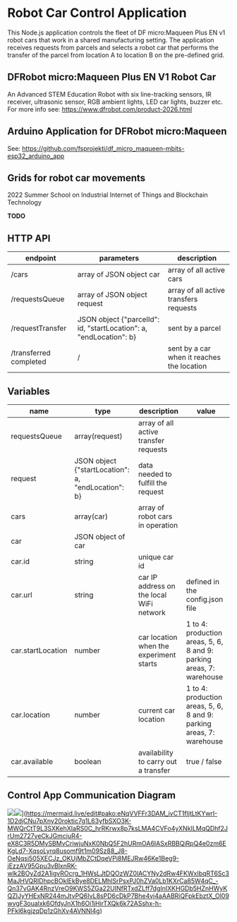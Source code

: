 # Robot Car Control Application

This Node.js application controls the fleet of DF micro:Maqueen Plus EN v1 robot cars that work in a shared manufacturing setting. The application receives requests from parcels and selects a robot car that performs the transfer of the parcel from location A to location B on the pre-defined grid.

## DFRobot micro:Maqueen Plus EN V1 Robot Car
An Advanced STEM Education Robot with six line-tracking sensors, IR receiver, ultrasonic sensor, RGB ambient lights, LED car lights, buzzer etc.
For more info see: https://www.dfrobot.com/product-2026.html

## Arduino Application for DFRobot micro:Maqueen 
See: https://github.com/fsprojekti/df_micro_maqueen-mbits-esp32_arduino_app

## Grids for robot car movements

2022 Summer School on Industrial Internet of Things and Blockchain Technology

**TODO**


## HTTP API
|endpoint|parameters|description|
|----|----|-----------|
|/cars|array of JSON object car|array of all active cars|
|/requestsQueue|array of JSON object request|array of all active transfers requests|
|/requestTransfer|JSON object {"parcelId": id, "startLocation": a, "endLocation": b}|sent by a parcel|
|/transferred completed|/|sent by a car when it reaches the location|


## Variables

|name|type|description|value|
|----|----|-----------|-----|
|requestsQueue|array(request)|array of all active transfer requests|
|request|JSON object {"startLocation": a, "endLocation": b}|data needed to fulfill the request|
|cars|array(car)|array of robot cars in operation|
|car|JSON object of car|
|car.id|string|unique car id|
|car.url|string|car IP address on the local WiFi network|defined in the config.json file|
|car.startLocation|number|car location when the experiment starts|1 to 4: production areas, 5, 6, 8 and 9: parking areas, 7: warehouse|
|car.location|number|current car location|1 to 4: production areas, 5, 6, 8 and 9: parking areas, 7: warehouse|
|car.available|boolean|availability to carry out a transfer|true / false |

## Control App Communication Diagram
[![](https://mermaid.ink/img/pako:eNqVVF1r3DAQ_CuLni7gHqHtkykXgtNAaGlMW-7pXmRpnajIkrqSC0fIf68-7PguF8rVGLOyZqWZ2ZWemLASWc08_h7RCLxR_IH4sDMA4DgFJZTjJkAL3KcfAvXJXJPmvtvOxpATNNYEshqunTuBbo-hGZJAGfjNBgT7BwnaGtq8F0gUSqKHYIESRR-AQyBufI-0zmmEIgA9dHx1WUF51-8v8lR82nebTVPPyT-nzE8dbVZFzp2swIfI8asVPChrKkAj50FZJ_444RgXnZRq4M6BG0Ok-YgvPJXJwzgYcZ02fIFfJziSslIJrvUeHFmB_ijdQ0oBa-D27vYeOu6VBx55eNRRcIxBRAd7SznrfyxpoiXbGoYoY3WWcpjEL5_FhrhQqWdiw4VAN9kwM1r86IskFUMPPSFCFkT4KwtSGVJmu9Hvz5AyK9qWIqcsWM37lXVRXrxC3X9ZMIXwjHmrzEf6kmW5F-dCKUIJenJsvfjz7wJMRGaHGjs4jZHFWb2WmodwYnLQbj3Z4aDhyrk6IPLhsvD4eNoM7Rtc4OrqqAEAWMUGpIErGe-Lp3xqWdxvwB2rYyix56MOO7YzzxE6OskDfpYqWGJ1z7XHivEx2B97I1gdaMQZNN05E-r5L_h7elM)](https://mermaid.live/edit#pako:eNqVVF1r3DAQ_CuLni7gHqHtkykXgtNAaGlMW-7pXmRpnajIkrqSC0fIf68-7PguF8rVGLOyZqWZ2ZWemLASWc08_h7RCLxR_IH4sDMA4DgFJZTjJkAL3KcfAvXJXJPmvtvOxpATNNYEshqunTuBbo-hGZJAGfjNBgT7BwnaGtq8F0gUSqKHYIESRR-AQyBufI-0zmmEIgA9dHx1WUF51-8v8lR82nebTVPPyT-nzE8dbVZFzp2swIfI8asVPChrKkAj50FZJ_444RgXnZRq4M6BG0Ok-YgvPJXJwzgYcZ02fIFfJziSslIJrvUeHFmB_ijdQ0oBa-D27vYeOu6VBx55eNRRcIxBRAd7SznrfyxpoiXbGoYoY3WWcpjEL5_FhrhQqWdiw4VAN9kwM1r86IskFUMPPSFCFkT4KwtSGVJmu9Hvz5AyK9qWIqcsWM37lXVRXrxC3X9ZMIXwjHmrzEf6kmW5F-dCKUIJenJsvfjz7wJMRGaHGjs4jZHFWb2WmodwYnLQbj3Z4aDhyrk6IPLhsvD4eNoM7Rtc4OrqqAEAWMUGpIErGe-Lp3xqWdxvwB2rYyix56MOO7YzzxE6OskDfpYqWGJ1z7XHivEx2B97I1gdaMQZNN05E-r5L_h7elM)![](https://mermaid.ink/img/pako:eNqVVFFr3DAM_ivCT1fIjtLtKYwrI-1D2djCNu7pXny20roktic7g1L63yfbSXO3K-MWQrCtT9L3SXKehXIaRS0C_hrRKrwx8p7ksLMA4CVFo4yXNkILMqQDhf2JrUm2727veCkJGmcjuR4-eX8C3R5DMySBMvCriwjuNxK0NbQ5F2hURmOA6IASxRBBQiRpQ4e0zm6EKgLd7-XqsoLyrq8usomf9t1m09Sz88_J8-OeNqsi505XECJz_OKUjMbZCtDqeVPi8MEJRw46Ke1Beg9-jEzzAV95Gpu3vBlxnRK-wlk2BOyZd2A1igvROcrg_1HWsLJtDQOzWZ0lACYNy2dRw4FKWxIbqRT6Sc3MaJHVQRIDhpcBOkIEkBye8DELMhlSrPsxPJ0hZVa0Lb1KXrCa85W4qC_-Qn37vGAK4RnzVreO9KWS5ZGa22UINfRTxdZLff7dgInIXKHGDb5HZnHWyKQZIJyYHExNR244mJtyPQ6IvL8sPD6cDkP7Bhe4vj4aAABRiQFpkEbztX_Ol09wvgF3oualxk6OfdyJnX1h6Oi1jHirTXQk6k72ASshx-h-PFkl6kgjzqDp1zGhXv4AVNNl4g)](https://mermaid.live/edit#pako:eNqVVFFr3DAM_ivCT1fIjtLtKYwrI-1D2djCNu7pXny20roktic7g1L63yfbSXO3K-MWQrCtT9L3SXKehXIaRS0C_hrRKrwx8p7ksLMA4CVFo4yXNkILMqQDhf2JrUm2727veCkJGmcjuR4-eX8C3R5DMySBMvCriwjuNxK0NbQ5F2hURmOA6IASxRBBQiRpQ4e0zm6EKgLd7-XqsoLyrq8usomf9t1m09Sz88_J8-OeNqsi505XECJz_OKUjMbZCtDqeVPi8MEJRw46Ke1Beg9-jEzzAV95Gpu3vBlxnRK-wlk2BOyZd2A1igvROcrg_1HWsLJtDQOzWZ0lACYNy2dRw4FKWxIbqRT6Sc3MaJHVQRIDhpcBOkIEkBye8DELMhlSrPsxPJ0hZVa0Lb1KXrCa85W4qC_-Qn37vGAK4RnzVreO9KWS5ZGa22UINfRTxdZLff7dgInIXKHGDb5HZnHWyKQZIJyYHExNR244mJtyPQ6IvL8sPD6cDkP7Bhe4vj4aAABRiQFpkEbztX_Ol09wvgF3oualxk6OfdyJnX1h6Oi1jHirTXQk6k72ASshx-h-PFkl6kgjzqDp1zGhXv4AVNNl4g)